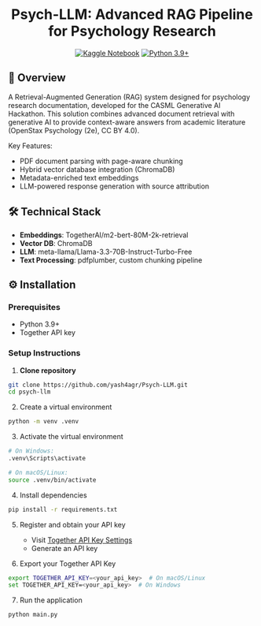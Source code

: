 <div align="center">

# Psych-LLM: Advanced RAG Pipeline for Psychology Research

[![Kaggle Notebook](https://kaggle.com/static/images/open-in-kaggle.svg)](https://www.kaggle.com/code/yash4agr/casml-psych-llm)
[![Python 3.9+](https://img.shields.io/badge/python-3.9+-blue.svg)](https://www.python.org/downloads/)

</div>

## 📖 Overview
A Retrieval-Augmented Generation (RAG) system designed for psychology research documentation, developed for the CASML Generative AI Hackathon. This solution combines advanced document retrieval with generative AI to provide context-aware answers from academic literature (OpenStax Psychology (2e), CC BY 4.0).

Key Features:
- PDF document parsing with page-aware chunking
- Hybrid vector database integration (ChromaDB)
- Metadata-enriched text embeddings
- LLM-powered response generation with source attribution

## 🛠️ Technical Stack
- **Embeddings**: TogetherAI/m2-bert-80M-2k-retrieval
- **Vector DB**: ChromaDB
- **LLM**: meta-llama/Llama-3.3-70B-Instruct-Turbo-Free
- **Text Processing**: pdfplumber, custom chunking pipeline

## ⚙️ Installation

### Prerequisites
- Python 3.9+
- Together API key

### Setup Instructions

1. **Clone repository**
```bash
git clone https://github.com/yash4agr/Psych-LLM.git
cd psych-llm
```
2. Create a virtual environment
```bash
python -m venv .venv
```
3. Activate the virtual environment
```bash 
# On Windows:
.venv\Scripts\activate

# On macOS/Linux:
source .venv/bin/activate
```

4. Install dependencies
```bash 
pip install -r requirements.txt
```

5. Register and obtain your API key
    - Visit [Together API Key Settings](https://api.together.xyz/settings/api-keys)
    - Generate an API key

6. Export your Together API Key
```bash 
export TOGETHER_API_KEY=<your_api_key>  # On macOS/Linux
set TOGETHER_API_KEY=<your_api_key>  # On Windows
```

7. Run the application
```bash 
python main.py
```